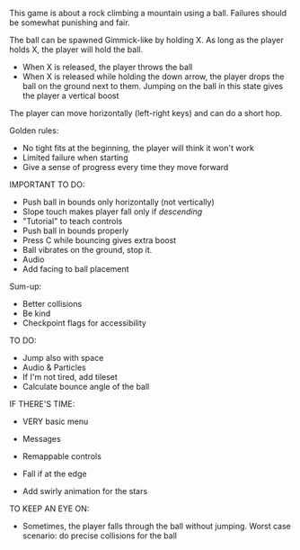 This game is about a rock climbing a mountain using a ball. Failures should be somewhat punishing and fair.

The ball can be spawned Gimmick-like by holding X. As long as the player holds X, the player will hold the ball.
- When X is released, the player throws the ball
- When X is released while holding the down arrow, the player drops the ball on the ground next to them. Jumping on the ball in this state gives the player a vertical boost

The player can move horizontally (left-right keys) and can do a short hop.

Golden rules:
- No tight fits at the beginning, the player will think it won't work
- Limited failure when starting
- Give a sense of progress every time they move forward

IMPORTANT TO DO:
- Push ball in bounds only horizontally (not vertically)
- Slope touch makes player fall only if *descending*
- "Tutorial" to teach controls
- Push ball in bounds properly
- Press C while bouncing gives extra boost
- Ball vibrates on the ground, stop it.
- Audio
- Add facing to ball placement

Sum-up:
- Better collisions
- Be kind
- Checkpoint flags for accessibility

TO DO:
- Jump also with space
- Audio & Particles
- If I'm not tired, add tileset
- Calculate bounce angle of the ball

IF THERE'S TIME:
- VERY basic menu
- Messages

- Remappable controls
- Fall if at the edge
- Add swirly animation for the stars


TO KEEP AN EYE ON:
- Sometimes, the player falls through the ball without jumping. Worst case scenario: do precise collisions for the ball